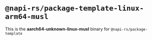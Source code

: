 # `@napi-rs/package-template-linux-arm64-musl`

This is the **aarch64-unknown-linux-musl** binary for `@napi-rs/package-template`
